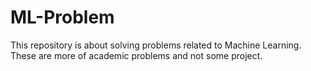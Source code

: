 # ML-Problem

This repository is about solving problems related to Machine Learning. These are more of academic problems and not some project.
